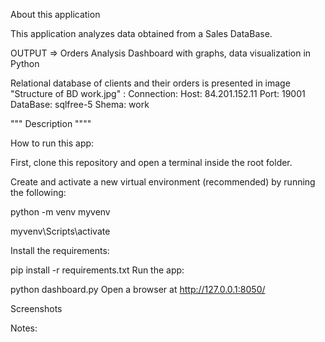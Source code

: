 
About this application

This application analyzes data obtained from a Sales DataBase.

OUTPUT => Orders Analysis Dashboard with graphs, data visualization in Python

Relational database of clients and their orders is presented in image "Structure of BD work.jpg" :
Connection:
Host:	  84.201.152.11
Port:	  19001
DataBase: sqlfree-5
Shema:    work

"""
Description
""""

How to run this app:

First, clone this repository and open a terminal inside the root folder.

Create and activate a new virtual environment (recommended) by running the following:

python -m venv myvenv

myvenv\Scripts\activate

Install the requirements:

pip install -r requirements.txt
Run the app:

python dashboard.py
Open a browser at http://127.0.0.1:8050/

Screenshots


Notes:


